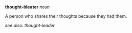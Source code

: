 **thought-bleater**
*noun*

A person who shares their thoughts because they had them.

*see also: thought-leader*
